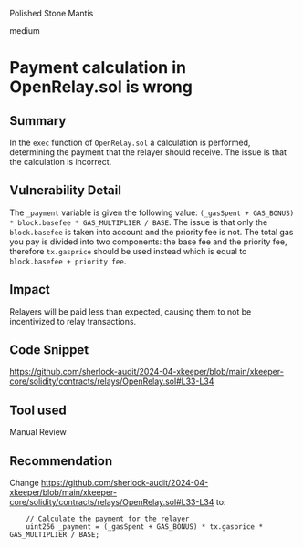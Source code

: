 Polished Stone Mantis

medium

# Payment calculation in OpenRelay.sol is wrong

## Summary

In the `exec` function of `OpenRelay.sol` a calculation is performed, determining the payment that the relayer should receive. The issue is that the calculation is incorrect.

## Vulnerability Detail

The `_payment` variable is given the following value: `(_gasSpent + GAS_BONUS) * block.basefee * GAS_MULTIPLIER / BASE`. The issue is that only the `block.basefee` is taken into account and the priority fee is not. The total gas you pay is divided into two components: the base fee and the priority fee, therefore `tx.gasprice` should be used instead which is equal to `block.basefee + priority fee`.

## Impact

Relayers will be paid less than expected, causing them to not be incentivized to relay transactions.

## Code Snippet

https://github.com/sherlock-audit/2024-04-xkeeper/blob/main/xkeeper-core/solidity/contracts/relays/OpenRelay.sol#L33-L34

## Tool used

Manual Review

## Recommendation
Change https://github.com/sherlock-audit/2024-04-xkeeper/blob/main/xkeeper-core/solidity/contracts/relays/OpenRelay.sol#L33-L34 to:

```solidity
    // Calculate the payment for the relayer
    uint256 _payment = (_gasSpent + GAS_BONUS) * tx.gasprice * GAS_MULTIPLIER / BASE;
```

